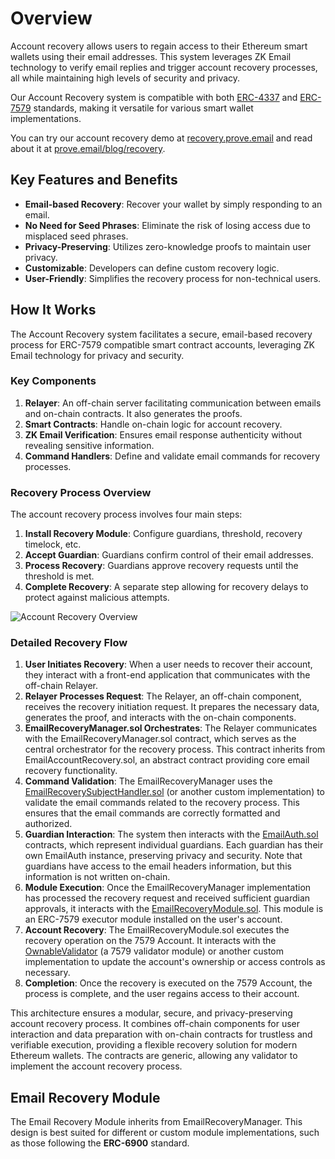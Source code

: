 # Overview

Account recovery allows users to regain access to their Ethereum smart wallets using their email addresses. This system leverages ZK Email technology to verify email replies and trigger account recovery processes, all while maintaining high levels of security and privacy.

Our Account Recovery system is compatible with both [ERC-4337](https://www.erc4337.io/) and [ERC-7579](https://erc7579.com/) standards, making it versatile for various smart wallet implementations.

You can try our account recovery demo at [recovery.prove.email](https://recovery.prove.email/) and read about it at [prove.email/blog/recovery](https://prove.email/blog/recovery).

## Key Features and Benefits

* **Email-based Recovery**: Recover your wallet by simply responding to an email.
* **No Need for Seed Phrases**: Eliminate the risk of losing access due to misplaced seed phrases.
* **Privacy-Preserving**: Utilizes zero-knowledge proofs to maintain user privacy.
* **Customizable**: Developers can define custom recovery logic.
* **User-Friendly**: Simplifies the recovery process for non-technical users.

## How It Works

The Account Recovery system facilitates a secure, email-based recovery process for ERC-7579 compatible smart contract accounts, leveraging ZK Email technology for privacy and security.

### Key Components

1. **Relayer**: An off-chain server facilitating communication between emails and on-chain contracts. It also generates the proofs.
2. **Smart Contracts**: Handle on-chain logic for account recovery.
3. **ZK Email Verification**: Ensures email response authenticity without revealing sensitive information.
4. **Command Handlers**: Define and validate email commands for recovery processes.

### Recovery Process Overview

The account recovery process involves four main steps:

1. **Install Recovery Module**: Configure guardians, threshold, recovery timelock, etc.
2. **Accept Guardian**: Guardians confirm control of their email addresses.
3. **Process Recovery**: Guardians approve recovery requests until the threshold is met.
4. **Complete Recovery**: A separate step allowing for recovery delays to protect against malicious attempts.

![Account Recovery Overview](/img/account-recovery-overview.avif)

### Detailed Recovery Flow

1. **User Initiates Recovery**: When a user needs to recover their account, they interact with a front-end application that communicates with the off-chain Relayer.
2. **Relayer Processes Request**: The Relayer, an off-chain component, receives the recovery initiation request. It prepares the necessary data, generates the proof, and interacts with the on-chain components.
3. **EmailRecoveryManager.sol Orchestrates**: The Relayer communicates with the EmailRecoveryManager.sol contract, which serves as the central orchestrator for the recovery process. This contract inherits from EmailAccountRecovery.sol, an abstract contract providing core email recovery functionality.
4. **Command Validation**: The EmailRecoveryManager uses the [EmailRecoverySubjectHandler.sol](http://localhost:3000/docs/account-recovery/api-reference.md#emailrecoverysubjecthandler) (or another custom implementation) to validate the email commands related to the recovery process. This ensures that the email commands are correctly formatted and authorized.
5. **Guardian Interaction**: The system then interacts with the [EmailAuth.sol](http://localhost:3000/docs/account-recovery/api-reference.md#emailauth) contracts, which represent individual guardians. Each guardian has their own EmailAuth instance, preserving privacy and security. Note that guardians have access to the email headers information, but this information is not written on-chain.
6. **Module Execution**: Once the EmailRecoveryManager implementation has processed the recovery request and received sufficient guardian approvals, it interacts with the [EmailRecoveryModule.sol](http://localhost:3000/docs/account-recovery/api-reference.md#emailrecoverymodule). This module is an ERC-7579 executor module installed on the user's account.
7. **Account Recovery**: The EmailRecoveryModule.sol executes the recovery operation on the 7579 Account. It interacts with the [OwnableValidator](http://localhost:3000/docs/account-recovery/api-reference.md#ownablevalidator) (a 7579 validator module) or another custom implementation to update the account's ownership or access controls as necessary.
8. **Completion**: Once the recovery is executed on the 7579 Account, the process is complete, and the user regains access to their account.

This architecture ensures a modular, secure, and privacy-preserving account recovery process. It combines off-chain components for user interaction and data preparation with on-chain contracts for trustless and verifiable execution, providing a flexible recovery solution for modern Ethereum wallets. The contracts are generic, allowing any validator to implement the account recovery process.

## Email Recovery Module

The Email Recovery Module inherits from EmailRecoveryManager. This design is best suited for different or custom module implementations, such as those following the **ERC-6900** standard.
